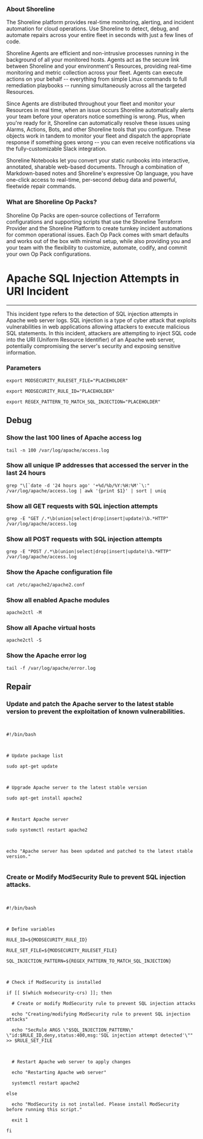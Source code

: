 
### About Shoreline
The Shoreline platform provides real-time monitoring, alerting, and incident automation for cloud operations. Use Shoreline to detect, debug, and automate repairs across your entire fleet in seconds with just a few lines of code.

Shoreline Agents are efficient and non-intrusive processes running in the background of all your monitored hosts. Agents act as the secure link between Shoreline and your environment's Resources, providing real-time monitoring and metric collection across your fleet. Agents can execute actions on your behalf -- everything from simple Linux commands to full remediation playbooks -- running simultaneously across all the targeted Resources.

Since Agents are distributed throughout your fleet and monitor your Resources in real time, when an issue occurs Shoreline automatically alerts your team before your operators notice something is wrong. Plus, when you're ready for it, Shoreline can automatically resolve these issues using Alarms, Actions, Bots, and other Shoreline tools that you configure. These objects work in tandem to monitor your fleet and dispatch the appropriate response if something goes wrong -- you can even receive notifications via the fully-customizable Slack integration.

Shoreline Notebooks let you convert your static runbooks into interactive, annotated, sharable web-based documents. Through a combination of Markdown-based notes and Shoreline's expressive Op language, you have one-click access to real-time, per-second debug data and powerful, fleetwide repair commands.

### What are Shoreline Op Packs?
Shoreline Op Packs are open-source collections of Terraform configurations and supporting scripts that use the Shoreline Terraform Provider and the Shoreline Platform to create turnkey incident automations for common operational issues. Each Op Pack comes with smart defaults and works out of the box with minimal setup, while also providing you and your team with the flexibility to customize, automate, codify, and commit your own Op Pack configurations.

# Apache SQL Injection Attempts in URI Incident
---

This incident type refers to the detection of SQL injection attempts in Apache web server logs. SQL injection is a type of cyber attack that exploits vulnerabilities in web applications allowing attackers to execute malicious SQL statements. In this incident, attackers are attempting to inject SQL code into the URI (Uniform Resource Identifier) of an Apache web server, potentially compromising the server's security and exposing sensitive information.

### Parameters
```shell
export MODSECURITY_RULESET_FILE="PLACEHOLDER"

export MODSECURITY_RULE_ID="PLACEHOLDER"

export REGEX_PATTERN_TO_MATCH_SQL_INJECTION="PLACEHOLDER"
```

## Debug

### Show the last 100 lines of Apache access log
```shell
tail -n 100 /var/log/apache/access.log
```

### Show all unique IP addresses that accessed the server in the last 24 hours
```shell
grep "\[`date -d '24 hours ago' '+%d/%b/%Y:%H:%M'`\:" /var/log/apache/access.log | awk '{print $1}' | sort | uniq
```

### Show all GET requests with SQL injection attempts
```shell
grep -E "GET /.*\b(union|select|drop|insert|update)\b.*HTTP" /var/log/apache/access.log
```

### Show all POST requests with SQL injection attempts
```shell
grep -E "POST /.*\b(union|select|drop|insert|update)\b.*HTTP" /var/log/apache/access.log
```

### Show the Apache configuration file
```shell
cat /etc/apache2/apache2.conf
```

### Show all enabled Apache modules
```shell
apache2ctl -M
```

### Show all Apache virtual hosts
```shell
apache2ctl -S
```

### Show the Apache error log
```shell
tail -f /var/log/apache/error.log
```

## Repair

### Update and patch the Apache server to the latest stable version to prevent the exploitation of known vulnerabilities.
```shell


#!/bin/bash



# Update package list

sudo apt-get update



# Upgrade Apache server to the latest stable version

sudo apt-get install apache2



# Restart Apache server

sudo systemctl restart apache2



echo "Apache server has been updated and patched to the latest stable version."


```

### Create or Modify ModSecurity Rule to prevent SQL injection attacks.
```shell


#!/bin/bash



# Define variables

RULE_ID=${MODSECURITY_RULE_ID}

RULE_SET_FILE=${MODSECURITY_RULESET_FILE}

SQL_INJECTION_PATTERN=${REGEX_PATTERN_TO_MATCH_SQL_INJECTION}



# Check if ModSecurity is installed

if [[ $(which modsecurity-crs) ]]; then

  # Create or modify ModSecurity rule to prevent SQL injection attacks

  echo "Creating/modifying ModSecurity rule to prevent SQL injection attacks"

  echo "SecRule ARGS \"$SQL_INJECTION_PATTERN\" \"id:$RULE_ID,deny,status:400,msg:'SQL injection attempt detected'\"" >> $RULE_SET_FILE



  # Restart Apache web server to apply changes

  echo "Restarting Apache web server"

  systemctl restart apache2

else

  echo "ModSecurity is not installed. Please install ModSecurity before running this script."

  exit 1

fi


```